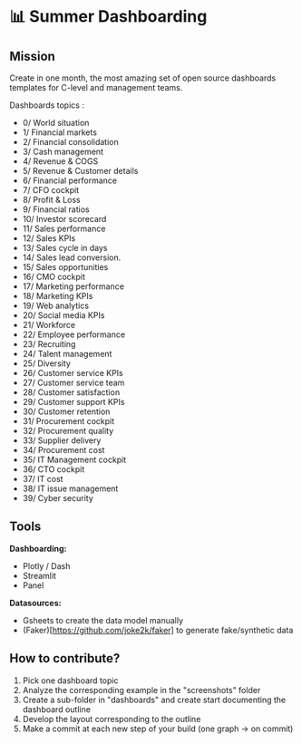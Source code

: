 # 📊 Summer Dashboarding 


## Mission

Create in one month, the most amazing set of open source dashboards templates for C-level and management teams.

Dashboards topics :

- 0/ World situation
- 1/ Financial markets
- 2/ Financial consolidation
- 3/ Cash management
- 4/ Revenue & COGS
- 5/ Revenue & Customer details
- 6/ Financial performance
- 7/ CFO cockpit
- 8/ Profit & Loss
- 9/ Financial ratios
- 10/ Investor scorecard
- 11/ Sales performance
- 12/ Sales KPIs
- 13/ Sales cycle in days
- 14/ Sales lead conversion.
- 15/ Sales opportunities
- 16/ CMO cockpit
- 17/ Marketing performance
- 18/ Marketing KPIs
- 19/ Web analytics
- 20/ Social media KPIs
- 21/ Workforce
- 22/ Employee performance
- 23/ Recruiting
- 24/ Talent management
- 25/ Diversity
- 26/ Customer service KPIs
- 27/ Customer service team
- 28/ Customer satisfaction
- 29/ Customer support KPIs
- 30/ Customer retention
- 31/ Procurement cockpit
- 32/ Procurement quality
- 33/ Supplier delivery
- 34/ Procurement cost
- 35/ IT Management cockpit
- 36/ CTO cockpit
- 37/ IT cost
- 38/ IT issue management
- 39/ Cyber security


## Tools

**Dashboarding:** 
- Plotly / Dash
- Streamlit
- Panel

**Datasources:**
- Gsheets to create the data model manually
- (Faker)[https://github.com/joke2k/faker] to generate fake/synthetic data


## How to contribute?

1. Pick one dashboard topic
1. Analyze the corresponding example in the "screenshots" folder
2. Create a sub-folder in "dashboards" and create start documenting the dashboard outline
3. Develop the layout corresponding to the outline
4. Make a commit at each new step of your build (one graph → on commit)





